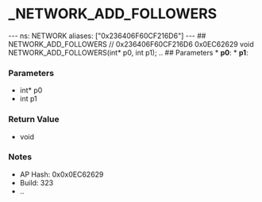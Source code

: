 # _NETWORK_ADD_FOLLOWERS

--- ns: NETWORK aliases: ["0x236406F60CF216D6"] --- ## NETWORK_ADD_FOLLOWERS  // 0x236406F60CF216D6 0x0EC62629 void NETWORK_ADD_FOLLOWERS(int* p0, int p1);  ..  ## Parameters * **p0**: * **p1**:

### Parameters
* int* p0
* int p1

### Return Value
* void

### Notes
* AP Hash: 0x0x0EC62629
* Build: 323
* ..

